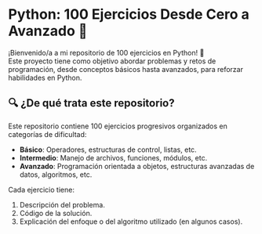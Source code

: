# Python: 100 Ejercicios Desde Cero a Avanzado 🐍

¡Bienvenido/a a mi repositorio de 100 ejercicios en Python! 🚀  
Este proyecto tiene como objetivo abordar problemas y retos de programación, desde conceptos básicos hasta avanzados, para reforzar habilidades en Python. 

## 🔍 ¿De qué trata este repositorio?

Este repositorio contiene 100 ejercicios progresivos organizados en categorías de dificultad:  
- **Básico**: Operadores, estructuras de control, listas, etc.  
- **Intermedio**: Manejo de archivos, funciones, módulos, etc.  
- **Avanzado**: Programación orientada a objetos, estructuras avanzadas de datos, algoritmos, etc.  

Cada ejercicio tiene:
1. Descripción del problema.
2. Código de la solución.
3. Explicación del enfoque o del algoritmo utilizado (en algunos casos).
